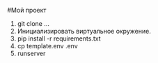 #Мой проект

1. git clone ...
2. Инициализировать виртуальное окружение.
3. pip install -r requirements.txt
4. cp template.env .env
5. runserver